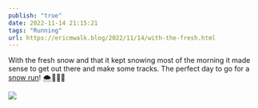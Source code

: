 ```yaml
---
publish: "true"
date: 2022-11-14 21:15:21
tags: "Running"
url: https://ericmwalk.blog/2022/11/14/with-the-fresh.html
---
```


With the fresh snow and that it kept snowing most of the morning it made sense to get out there and make some tracks. The perfect day to go for a [snow run](http://www.strava.com/activities/8117694582)! 🌨️🏃🏻‍♂️


![](https://ericmwalk.blog/uploads/2022/ddb6d5f1ee.jpg)